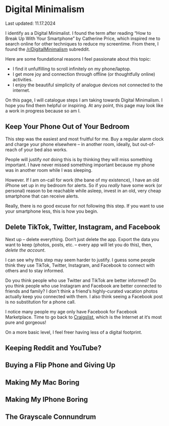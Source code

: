 # Digital Minimalism

Last updated: 11.17.2024

I identify as a Digital Minimalist. I found the term after reading “How to Break Up With Your Smartphone” by Catherine Price, which inspired me to search online for other techniques to reduce my screentime. From there, I found the [/r/DigitalMinimalism](https://www.reddit.com/r/digitialminimalism) subreddit.

Here are some foundational reasons I feel passionate about this topic:

- I find it unfulfilling to scroll infinitely on my phone/laptop.
- I get more joy and connection through offline (or thoughtfully online) activities.
- I enjoy the beautiful simplicity of analogue devices not connected to the internet.

On this page, I will catalogue steps I am taking towards Digital Minimalism. I hope you find them helpful or inspiring. At any point, this page may look like a work in progress because so am I.

## Keep Your Phone Out of Your Bedroom

This step was the easiest and most fruitful for me. Buy a regular alarm clock and charge your phone elsewhere – in another room, ideally, but out-of-reach of your bed also works.

People will justify _not_ doing this is by thinking they will miss something important. I have never missed something important because my phone was in another room while I was sleeping.

However. If I am on-call for work (the bane of my existence), I have an old iPhone set up in my bedroom for alerts. So if you _really_ have some work (or personal) reason to be reachable while asleep, invest in an old, very cheap smartphone that can receive alerts.

Really, there is no good excuse for not following this step. If you want to use your smartphone less, this is how you begin.

## Delete TikTok, Twitter, Instagram, and Facebook

Next up – delete everything. Don‘t just delete the app. Export the data you want to keep (photos, posts, etc. – every app will let you do this), then, _delete the account_.

I can see why this step may seem harder to justify. I guess some people think they use TikTok, Twitter, Instagram, and Facebook to connect with others and to stay informed.

Do you think people who use Twitter and TikTok are better informed? Do you think people who use Instagram and Facebook are better connected to friends and family? I don't think a friend‘s highly-curated vacation photos actually keep you connected with them. I also think seeing a Facebook post is no substitution for a phone call.

I notice many people my age only have Facebook for Facebook Marketplace. Time to go back to [Craigslist](craigslist.org), which is the Internet at it‘s most pure and gorgeous!

On a more basic level, I feel freer having less of a digital footprint.

## Keeping Reddit and YouTube?

## Buying a Flip Phone and Giving Up

## Making My Mac Boring

## Making My IPhone Boring

## The Grayscale Connundrum
